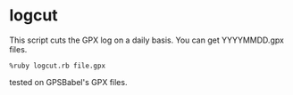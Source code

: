 # logcut
This script cuts the GPX log on a daily basis. You can get YYYYMMDD.gpx files.
```
%ruby logcut.rb file.gpx
```
tested on GPSBabel's GPX files.
